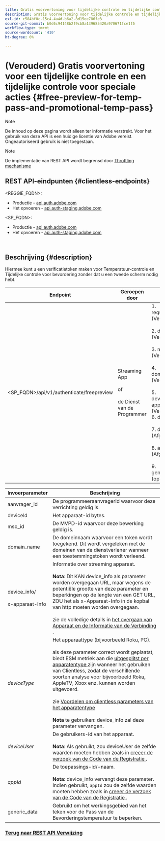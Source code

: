 ```yaml
---
title: Gratis voorvertoning voor tijdelijke controle en tijdelijke controle voor speciale acties
description: Gratis voorvertoning voor tijdelijke controle en tijdelijke controle voor speciale acties
exl-id: c584bf0c-15c4-4a4d-b6a2-8d15ee786fe3
source-git-commit: b0d6c94148b2f9cb8a139685420a970671fce1f5
workflow-type: tm+mt
source-wordcount: '410'
ht-degree: 0%

---
```


# (Verouderd) Gratis voorvertoning voor een tijdelijke controle en een tijdelijke controle voor speciale acties {#free-preview-for-temp-pass-and-promotional-temp-pass}

>[!NOTE]
>
>De inhoud op deze pagina wordt alleen ter informatie verstrekt. Voor het gebruik van deze API is een huidige licentie van Adobe vereist. Ongeautoriseerd gebruik is niet toegestaan.

>[!NOTE]
>
> De implementatie van REST API wordt begrensd door [ Throttling mechanisme ](/help/authentication/integration-guide-programmers/throttling-mechanism.md)

## REST API-eindpunten {#clientless-endpoints}

&lt;REGGIE_FQDN>:

* Productie - [ api.auth.adobe.com ](http://api.auth.adobe.com/)
* Het opvoeren - [ api.auth-staging.adobe.com ](http://api.auth-staging.adobe.com/)

&lt;SP_FQDN>:

* Productie - [ api.auth.adobe.com ](http://api.auth.adobe.com/)
* Het opvoeren - [ api.auth-staging.adobe.com ](http://api.auth-staging.adobe.com/)

</br>

## Beschrijving {#description}

Hiermee kunt u een verificatietoken maken voor Temperatuur-controle en Tijdelijke controle voor bevordering zonder dat u een tweede scherm nodig hebt.


| Endpoint | Geroepen </br> door | Invoer   </br> Params | HTTP </br> Methode | Antwoord | HTTP-respons </br> |
|-------------------------------------------|-------------------------------------------------------|-------------------------------------------------------------------------------------------------------------------------------------------------------------------------------------------------------------------------------------------------------------------------------------------------------------------------------------------------|-------------------|-----------------------------------------------------------------------------------------------------------------------------------------------|-------------------------------------------|
| &lt;SP_FQDN>/api/v1/authenticate/freepreview | Streaming App </br></br> of </br></br> de Dienst van de Programmer | 1. request_or_id (Verplicht) </br>    </br> 2.  deviceId (Verplicht) </br>    </br> 3.  mso_id (Verplicht) </br>    </br> 4.  domain_name (Verplicht) </br>    </br> 5.  device_info/x-apparaat-Info (Verplicht) </br> 6.  deviceType</br>    </br> 7.  deviceUser (Afgekeurd) </br>    </br> 8.  appId (Afgekeurd) </br>    </br> 9.  generic_data (optioneel) | POST | De succesvolle reactie zal 204 Geen Inhoud zijn, erop wijzend dat het teken met succes werd gecreeerd en klaar voor gebruik voor de auteurstromen is. | 204 - Geen inhoud   </br> {400 - Onjuist verzoek |

<div>


| Invoerparameter | Beschrijving |
|-------------------------------------|--------------------------------------------------------------------------------------------------------------------------------------------------------------------------------------------------------------------------------------------------------------------------------------------------------------------------------------------------------------------------------------------------------------------------------------------------------------------------------------------------------------------------------------------------------------------------------------------------------------------------------------------------|
| aanvrager_id | De programmeeraanvragerId waarvoor deze verrichting geldig is. |
| deviceId | Het apparaat-id bytes. |
| mso_id | De MVPD-id waarvoor deze bewerking geldig is. |
| domain_name | De domeinnaam waarvoor een token wordt toegekend. Dit wordt vergeleken met de domeinen van de dienstverlener wanneer een toestemmingstoken wordt verleend. |
| device_info/</br></br> x-apparaat-Info | Informatie over streaming apparaat.</br></br>**Nota**: Dit KAN device_info als parameter worden overgegaan URL, maar wegens de potentiële grootte van deze parameter en beperkingen op de lengte van een GET URL, ZOU het als x-Apparaat-Info in de kopbal van http moeten worden overgegaan. </br></br> zie de volledige details in [ het overgaan van Apparaat en de Informatie van de Verbinding ](/help/authentication/integration-guide-programmers/legacy/client-information/passing-client-information-device-connection-and-application.md). |
| _deviceType_ | Het apparaattype (bijvoorbeeld Roku, PC).</br></br> als deze parameter correct wordt geplaatst, biedt ESM metriek aan die [ uitgesplitst per apparatentype ](/help/authentication/integration-guide-programmers/features-premium/esm/entitlement-service-monitoring-overview.md#clientless_device_type) zijn wanneer het gebruiken van Clientless, zodat de verschillende soorten analyse voor bijvoorbeeld Roku, AppleTV, Xbox enz. kunnen worden uitgevoerd.</br></br> zie [ Voordelen om clientless parameters van het apparatentype ](/help/authentication/integration-guide-programmers/legacy/notes-technical/benefits-of-using-the-clientless-devicetype-parameter-in-pass-metrics.md)</br></br>**Nota** te gebruiken: device_info zal deze parameter vervangen. |
| _deviceUser_ | De gebruikers-id van het apparaat.</br></br>**Nota**: Als gebruikt, zou deviceUser de zelfde waarden moeten hebben zoals in [ creeer de verzoek van de Code van de Registratie ](/help/authentication/integration-guide-programmers/legacy/rest-api-v1/apis/registration-code-request.md). |
| _appId_ | De toepassings-id/-naam. </br></br>**Nota**: device_info vervangt deze parameter. Indien gebruikt, `appId` zou de zelfde waarden moeten hebben zoals in [ creeer de verzoek van de Code van de Registratie ](/help/authentication/integration-guide-programmers/legacy/rest-api-v1/apis/registration-code-request.md). |
| generic_data | Gebruikt om het werkingsgebied van het teken voor de Pass van de Bevorderingstemperatuur te beperken. |


### [ Terug naar REST API Verwijzing ](/help/authentication/integration-guide-programmers/legacy/rest-api-v1/rest-api-reference.md)
